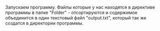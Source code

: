 Запускаем программу. 
Файлы которые у нас находятся в директиве программы в папке "Folder" - отсортируются и содержимое объединится в один текстовый файл "output.txt", 
который так же создатся в директории программы.
